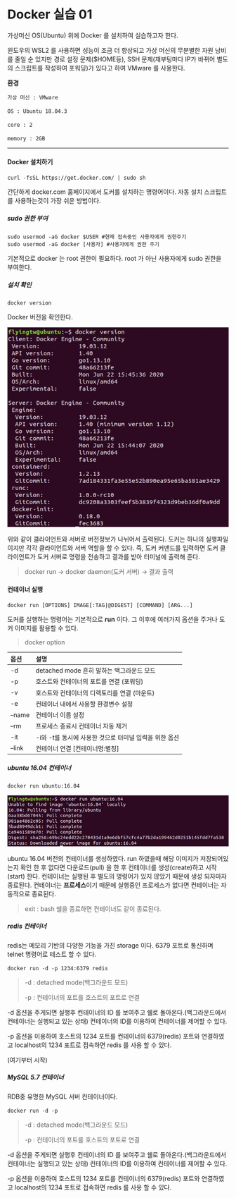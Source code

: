 # Docker 실습 01

 가상머신 OS(Ubuntu) 위에 Docker 를 설치하여 실습하고자 한다. 

윈도우의 WSL2 를 사용하면 성능이 조금 더 향상되고 가상 머신의 무분별한 자원 낭비를 줄일 순 있지만 경로 설정 문제($HOME등), SSH 문제(재부팅마다 IP가 바뀌어 별도의 스크립트를 작성하여 포워딩)가 있다고 하여 VMware 를 사용한다.



**환경**

`가상 머신 : VMware`

`OS : Ubuntu 18.04.3`

`core : 2`

`memory : 2GB`

------

#### Docker 설치하기

```shell
curl -fsSL https://get.docker.com/ | sudo sh
```

간단하게 docker.com 홈페이지에서 도커를 설치하는 명령어이다. 자동 설치 스크립트를 사용하는것이 가장 쉬운 방법이다.



##### sudo 권한 부여

```shell
sudo usermod -aG docker $USER #현재 접속중인 사용자에게 권한주기
sudo usermod -aG docker [사용자] #사용자에게 권한 주기
```

 기본적으로 docker 는 root 권한이 필요하다. root 가 아닌 사용자에게 sudo 권한을 부여한다.



##### 설치 확인

```shell
docker version
```

 Docker 버전을 확인한다. 

![도커_버전확인](../img//docker-version.JPG)

위와 같이 클라이언트와 서버로 버전정보가 나뉘어서 출력된다. 도커는 하나의 실행파일이지만 각각 클라이언트와 서버 역할을 할 수 있다. 즉, 도커 커맨드를 입력하면 도커 클라이언트가 도커 서버로 명령을 전송하고 결과를 받아 터미널에 출력해 준다.

> docker run -> docker daemon(도커 서버) -> 결과 출력



#### 컨테이너 실행

```shell
docker run [OPTIONS] IMAGE[:TAG|@DIGEST] [COMMAND] [ARG...]
```

 도커를 실행하는 명령어는 기본적으로 **run** 이다. 그 이후에 여러가지 옵션을 주거나 도커 이미지를 활용할 수 있다. 



> docker option

| 옵션  | 설명                                                   |
| :---- | :----------------------------------------------------- |
| -d    | detached mode 흔히 말하는 백그라운드 모드              |
| -p    | 호스트와 컨테이너의 포트를 연결 (포워딩)               |
| -v    | 호스트와 컨테이너의 디렉토리를 연결 (마운트)           |
| -e    | 컨테이너 내에서 사용할 환경변수 설정                   |
| –name | 컨테이너 이름 설정                                     |
| –rm   | 프로세스 종료시 컨테이너 자동 제거                     |
| -it   | -i와 -t를 동시에 사용한 것으로 터미널 입력을 위한 옵션 |
| –link | 컨테이너 연결 [컨테이너명:별칭]                        |



##### ubuntu 16.04  컨테이너

```shell
docker run ubuntu:16.04
```

![](../img/ubuntu-container.PNG)

 ubuntu 16.04 버전의 컨테이너를 생성하였다. run 하였을때 해당 이미지가 저장되어있는지 확인 한 후 없다면 다운로드(pull) 을 한 후 컨테이너를 생성(create)하고 시작(start) 한다. 컨테이너는 실행된 후 별도의 명령어가 있지 않았기 때문에 생성 되자마자 종료된다. 컨테이너는 **프로세스**이기 때문에 실행중인 프로세스가 없다면 컨테이너는 자동적으로 종료된다.

> exit : bash 쉘을 종료하면 컨테이너도 같이 종료된다.



##### redis 컨테이너

 redis는 메모리 기반의 다양한 기능을 가진 storage 이다. 6379 포트로 통신하며 telnet 명령어로 테스트 할 수 있다. 

```shell
docker run -d -p 1234:6379 redis
```

>   -d : detached mode(백그라운드 모드)
>
>   -p : 컨테이너의 포트를 호스트의 포트로 연결



 -d 옵션을 주게되면 실행후 컨테이너의 ID 를 보여주고 쉘로 돌아온다.(백그라운드에서 컨테이너는 실행되고 있는 상태) 컨테이너의 ID를 이용하여 컨테이너를 제어할 수 있다. 



 -p 옵션을 이용하여 호스트의 1234 포트를 컨테이너의 6379(redis) 포트와 연결하였고 localhost의 1234 포트로 접속하면 redis 를 사용 할 수 있다.





(여기부터 시작)

##### MySQL 5.7 컨테이너

 RDB중 유명한 MySQL 서버 컨테이너이다.

```shell
docker run -d -p 
```

>   -d : detached mode(백그라운드 모드)
>
>   -p : 컨테이너의 포트를 호스트의 포트로 연결



 -d 옵션을 주게되면 실행후 컨테이너의 ID 를 보여주고 쉘로 돌아온다.(백그라운드에서 컨테이너는 실행되고 있는 상태) 컨테이너의 ID를 이용하여 컨테이너를 제어할 수 있다. 



 -p 옵션을 이용하여 호스트의 1234 포트를 컨테이너의 6379(redis) 포트와 연결하였고 localhost의 1234 포트로 접속하면 redis 를 사용 할 수 있다.

